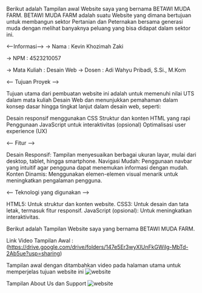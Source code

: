 Berikut adalah Tampilan awal Website saya yang bernama BETAWI MUDA FARM. BETAWI MUDA FARM adalah suatu Website yang dimana bertujuan untuk membangun sektor Pertanian dan Peternakan bersama generasi muda dengan melihat banyaknya peluang yang bisa didapat dalam sektor ini.

<--Informasi-->
 -> Nama   : Kevin Khozimah Zaki
 
 -> NPM    : 4523210057
 
 -> Mata Kuliah  : Desain Web
 -> Dosen  : Adi Wahyu Pribadi, S.Si., M.Kom

 <-- Tujuan Proyek -->

Tujuan utama dari pembuatan website ini adalah untuk memenuhi nilai UTS dalam mata kuliah Desain Web dan menunjukkan pemahaman dalam konsep dasar hingga tingkat lanjut dalam desain web, seperti:

Desain responsif menggunakan CSS
Struktur dan konten HTML yang rapi
Penggunaan JavaScript untuk interaktivitas (opsional)
Optimalisasi user experience (UX)

<-- Fitur -->

Desain Responsif: Tampilan menyesuaikan berbagai ukuran layar, mulai dari desktop, tablet, hingga smartphone.
Navigasi Mudah: Penggunaan navbar yang intuitif agar pengguna dapat menemukan informasi dengan mudah.
Konten Dinamis: Menggunakan elemen-elemen visual menarik untuk meningkatkan pengalaman pengguna.

<-- Teknologi yang digunakan -->

HTML5: Untuk struktur dan konten website.
CSS3: Untuk desain dan tata letak, termasuk fitur responsif.
JavaScript (opsional): Untuk meningkatkan interaktivitas.

Berikut adalah Tampilan Website saya yang bernama BETAWI MUDA FARM.

Link Video Tampilan Awal : (https://drive.google.com/drive/folders/147e5Er3wyXIUnFkGWiIg-MbTd-2Ab5ue?usp=sharing)

Tampilan awal dengan ditambahkan video pada halaman utama untuk memperjelas tujuan website ini
![website](https://github.com/user-attachments/assets/ca5c1827-d47d-4a16-907e-7ecd9d3f9ade)

Tampilan About Us dan Support
![website](https://github.com/user-attachments/assets/f709fd80-2de3-4af7-8c89-b6ec47c74e7b)



